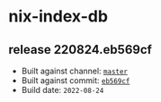 # nix-index-db
## release 220824.eb569cf
- Built against channel: [`master`](https://github.com/nixos/nixpkgs/tree/master)
- Built against commit: [`eb569cf`](https://github.com/NixOS/nixpkgs/commit/eb569cf5cc4ff90eb78896c04ee1fd377acc7e1b)
- Build date: `2022-08-24`
